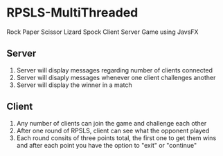 # RPSLS-MultiThreaded
Rock Paper Scissor Lizard Spock Client Server Game using JavsFX  
## Server
1. Server will display messages regarding number of clients connected  
2. Server will disaply messages whenever one client challenges another    
3. Server will display the winner in a match  

## Client
1. Any number of clients can join the game and challenge each other   
2. After one round of RPSLS, client can see what the opponent played   
3. Each round consits of three points total, the first one to get them wins and after each point you have the option to "exit" or "continue"  
